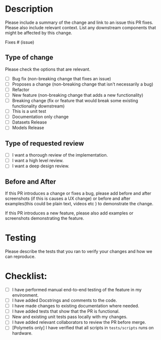 # Description

Please include a summary of the change and link to an issue this PR fixes. Please also include relevant context. List any downstream components that might be affected by this change.

Fixes # (issue)

## Type of change

Please check the options that are relevant.

- [ ] Bug fix (non-breaking change that fixes an issue)
- [ ] Proposes a change (non-breaking change that isn't necessarily a bug)
- [ ] Refactor
- [ ] New feature (non-breaking change that adds a new functionality)
- [ ] Breaking change (fix or feature that would break some existing functionality downstream)
- [ ] This is a unit test
- [ ] Documentation only change
- [ ] Datasets Release
- [ ] Models Release

## Type of requested review

- [ ] I want a thorough review of the implementation.
- [ ] I want a high level review. 
- [ ] I want a deep design review.

## Before and After

If this PR introduces a change or fixes a bug, please add before and after screenshots (if this is causes a UX change) or before and after examples(this could be plain text, videos etc ) to demonstrate the change.

If this PR introduces a new feature, please also add examples or screenshots demonstrating the feature.

# Testing

Please describe the tests that you ran to verify your changes and how we can reproduce.

# Checklist:

- [ ] I have performed manual end-to-end testing of the feature in my environment.
- [ ] I have added Docstrings and comments to the code.
- [ ] I have made changes to existing documentation where needed.
- [ ] I have added tests that show that the PR is functional.
- [ ] New and existing unit tests pass locally with my changes.
- [ ] I have added relevant collaborators to review the PR before merge.
- [ ] [Polymetis only] I have verified that all scripts in `tests/scripts` runs on hardware.
